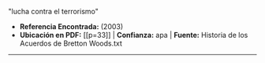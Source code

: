 "lucha contra el terrorismo"
- **Referencia Encontrada:** (2003)
- **Ubicación en PDF:** [[p=33]] | **Confianza:** apa | **Fuente:** Historia de los Acuerdos de Bretton Woods.txt
---
